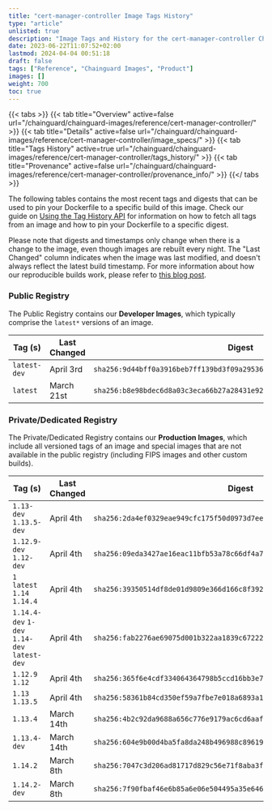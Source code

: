 ```yaml
---
title: "cert-manager-controller Image Tags History"
type: "article"
unlisted: true
description: "Image Tags and History for the cert-manager-controller Chainguard Image"
date: 2023-06-22T11:07:52+02:00
lastmod: 2024-04-04 00:51:18
draft: false
tags: ["Reference", "Chainguard Images", "Product"]
images: []
weight: 700
toc: true
---
```


{{< tabs >}}
{{< tab title="Overview" active=false url="/chainguard/chainguard-images/reference/cert-manager-controller/" >}}
{{< tab title="Details" active=false url="/chainguard/chainguard-images/reference/cert-manager-controller/image_specs/" >}}
{{< tab title="Tags History" active=true url="/chainguard/chainguard-images/reference/cert-manager-controller/tags_history/" >}}
{{< tab title="Provenance" active=false url="/chainguard/chainguard-images/reference/cert-manager-controller/provenance_info/" >}}
{{</ tabs >}}

The following tables contains the most recent tags and digests that can be used to pin your Dockerfile to a specific build of this image. Check our guide on [Using the Tag History API](/chainguard/chainguard-images/using-the-tag-history-api/) for information on how to fetch all tags from an image and how to pin your Dockerfile to a specific digest.

Please note that digests and timestamps only change when there is a change to the image, even though images are rebuilt every night. The "Last Changed" column indicates when the image was last modified, and doesn't always reflect the latest build timestamp. For more information about how our reproducible builds work, please refer to [this blog post](https://www.chainguard.dev/unchained/reproducing-chainguards-reproducible-image-builds).

### Public Registry
The Public Registry contains our **Developer Images**, which typically comprise the `latest*` versions of an image.

| Tag (s)       | Last Changed | Digest                                                                    |
|---------------|--------------|---------------------------------------------------------------------------|
|  `latest-dev` | April 3rd    | `sha256:9d44bff0a3916beb7ff139bd3f09a29536ee0fb45559b173f69792137770e72f` |
|  `latest`     | March 21st   | `sha256:b8e98bdec6d8a03c3eca66b27a28431e92c891601c0a62e52973c1eabae65432` |


### Private/Dedicated Registry
The Private/Dedicated Registry contains our **Production Images**, which include all versioned tags of an image and special images that are not available in the public registry (including FIPS images and other custom builds).

| Tag (s)                                       | Last Changed | Digest                                                                    |
|-----------------------------------------------|--------------|---------------------------------------------------------------------------|
|  `1.13-dev` `1.13.5-dev`                      | April 4th    | `sha256:2da4ef0329eae949cfc175f50d0973d7ee3e604dfec5ca73ff2fdfd7322c4e78` |
|  `1.12.9-dev` `1.12-dev`                      | April 4th    | `sha256:09eda3427ae16eac11bfb53a78c66df4a7a7bc5bb3adb8d9db0b8afee276cce2` |
|  `1` `latest` `1.14` `1.14.4`                 | April 4th    | `sha256:39350514df8de01d9809e366d166c8f392dba8e54056e9247d4cb78bed2a236f` |
|  `1.14.4-dev` `1-dev` `1.14-dev` `latest-dev` | April 4th    | `sha256:fab2276ae69075d001b322aa1839c6722285d5fbc2ad262c7c372e8c50f81711` |
|  `1.12.9` `1.12`                              | April 4th    | `sha256:365f6e4cdf334064364798b5ccd16bb3e7f7d87e4e25d71b97c9717826414517` |
|  `1.13` `1.13.5`                              | April 4th    | `sha256:58361b84cd350ef59a7fbe7e018a6893a10f108d3ff5d543fc5096b1244d9195` |
|  `1.13.4`                                     | March 14th   | `sha256:4b2c92da9688a656c776e9179ac6cd6aaf64e5828c516642306e31a895c292b6` |
|  `1.13.4-dev`                                 | March 14th   | `sha256:604e9b00d4ba5fa8da248b496988c896193ae04d74ba2424d6ce6de0eaa9aeda` |
|  `1.14.2`                                     | March 8th    | `sha256:7047c3d206ad81717d829c56e71f8aba3f9f2cb446f71d128a714dd67c0a58b3` |
|  `1.14.2-dev`                                 | March 8th    | `sha256:7f90fbaf46e6b85a6e06e504495a35e646164bbf0b8b582242270b8eb610b20a` |

